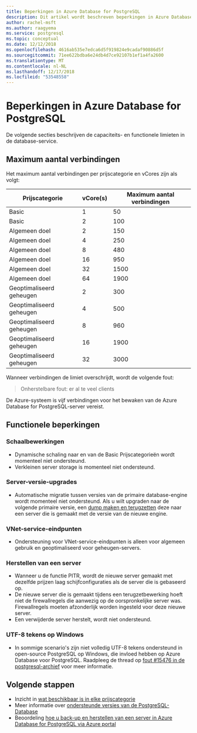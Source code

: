 ```yaml
---
title: Beperkingen in Azure Database for PostgreSQL
description: Dit artikel wordt beschreven beperkingen in Azure Database voor PostgreSQL, zoals het aantal verbindingen en opties voor opslag-engine.
author: rachel-msft
ms.author: raagyema
ms.service: postgresql
ms.topic: conceptual
ms.date: 12/12/2018
ms.openlocfilehash: 4616ab535e7edca6d5f919824e9cadaf90886d5f
ms.sourcegitcommit: 71ee622bdba6e24db4d7ce92107b1ef1a4fa2600
ms.translationtype: MT
ms.contentlocale: nl-NL
ms.lasthandoff: 12/17/2018
ms.locfileid: "53548558"
---
```

# <a name="limitations-in-azure-database-for-postgresql"></a>Beperkingen in Azure Database for PostgreSQL
De volgende secties beschrijven de capaciteits- en functionele limieten in de database-service.

## <a name="maximum-connections"></a>Maximum aantal verbindingen
Het maximum aantal verbindingen per prijscategorie en vCores zijn als volgt: 

|**Prijscategorie**| **vCore(s)**| **Maximum aantal verbindingen** |
|---|---|---|
|Basic| 1| 50 |
|Basic| 2| 100 |
|Algemeen doel| 2| 150|
|Algemeen doel| 4| 250|
|Algemeen doel| 8| 480|
|Algemeen doel| 16| 950|
|Algemeen doel| 32| 1500|
|Algemeen doel| 64| 1900|
|Geoptimaliseerd geheugen| 2| 300|
|Geoptimaliseerd geheugen| 4| 500|
|Geoptimaliseerd geheugen| 8| 960|
|Geoptimaliseerd geheugen| 16| 1900|
|Geoptimaliseerd geheugen| 32| 3000|

Wanneer verbindingen de limiet overschrijdt, wordt de volgende fout:
> Onherstelbare fout: er al te veel clients

De Azure-systeem is vijf verbindingen voor het bewaken van de Azure Database for PostgreSQL-server vereist. 

## <a name="functional-limitations"></a>Functionele beperkingen
### <a name="scale-operations"></a>Schaalbewerkingen
- Dynamische schaling naar en van de Basic Prijscategorieën wordt momenteel niet ondersteund.
- Verkleinen server storage is momenteel niet ondersteund.

### <a name="server-version-upgrades"></a>Server-versie-upgrades
- Automatische migratie tussen versies van de primaire database-engine wordt momenteel niet ondersteund. Als u wilt upgraden naar de volgende primaire versie, een [dump maken en terugzetten](./howto-migrate-using-dump-and-restore.md) deze naar een server die is gemaakt met de versie van de nieuwe engine.

### <a name="vnet-service-endpoints"></a>VNet-service-eindpunten
- Ondersteuning voor VNet-service-eindpunten is alleen voor algemeen gebruik en geoptimaliseerd voor geheugen-servers.

### <a name="restoring-a-server"></a>Herstellen van een server
- Wanneer u de functie PITR, wordt de nieuwe server gemaakt met dezelfde prijzen laag schijfconfiguraties als de server die is gebaseerd op.
- De nieuwe server die is gemaakt tijdens een terugzetbewerking hoeft niet de firewallregels die aanwezig op de oorspronkelijke server was. Firewallregels moeten afzonderlijk worden ingesteld voor deze nieuwe server.
- Een verwijderde server herstelt, wordt niet ondersteund.

### <a name="utf-8-characters-on-windows"></a>UTF-8 tekens op Windows
- In sommige scenario's zijn niet volledig UTF-8 tekens ondersteund in open-source PostgreSQL op Windows, die invloed hebben op Azure Database voor PostgreSQL. Raadpleeg de thread op [fout #15476 in de postgresql-archief](https://www.postgresql-archive.org/BUG-15476-Problem-on-show-trgm-with-4-byte-UTF-8-characters-td6056677.html) voor meer informatie.

## <a name="next-steps"></a>Volgende stappen
- Inzicht in [wat beschikbaar is in elke prijscategorie](concepts-pricing-tiers.md)
- Meer informatie over [ondersteunde versies van de PostgreSQL-Database](concepts-supported-versions.md)
- Beoordeling [hoe u back-up en herstellen van een server in Azure Database for PostgreSQL via Azure portal](howto-restore-server-portal.md)
